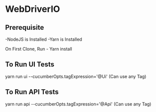 WebDriverIO
=============

Prerequisite
-----------------
-NodeJS is Installed
-Yarn is Installed

On First Clone, Run - Yarn install

To Run UI Tests
---------------------

yarn run ui --cucumberOpts.tagExpression='@Ui' (Can use any Tag)

To Run API Tests
---------------------

yarn run api --cucumberOpts.tagExpression='@Api' (Can use any Tag)